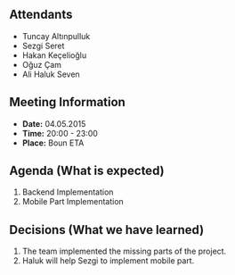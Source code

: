 ## Attendants ##
  * Tuncay Altınpulluk
  * Sezgi Seret
  * Hakan Keçelioğlu
  * Oğuz Çam
  * Ali Haluk Seven

## Meeting Information ##
  * **Date:** 04.05.2015
  * **Time:** 20:00 - 23:00
  * **Place:** Boun ETA

## Agenda (What is expected) ##

  1. Backend Implementation
  1. Mobile Part Implementation

## Decisions (What we have learned) ##

  1. The team implemented the missing parts of the project.
  1. Haluk will help Sezgi to implement mobile part.